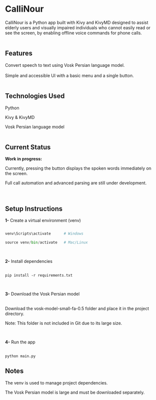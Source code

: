 <H1>CalliNour</H1>
CalliNour is a Python app built with Kivy and KivyMD designed to assist elderly users and visually 
impaired individuals who cannot easily read or see the screen, by enabling offline voice commands for phone calls.<br><br>

<H2>Features</H2>
Convert speech to text using Vosk Persian language model.
<br><br>
Simple and accessible UI with a basic menu and a single button.<br><br>

<H2>Technologies Used</H2>

Python

Kivy & KivyMD

Vosk Persian language model <br><br>

<H2>Current Status</H2>

**Work in progress:**

Currently, pressing the button displays the spoken words immediately on the screen. 

Full call automation and advanced parsing are still under development.<br><br><br>

<H2>Setup Instructions</H2>

**1-** Create a virtual environment (venv)

```python -m venv venv

venv\Scripts\activate      # Windows

source venv/bin/activate   # Mac/Linux
```
<br>

**2-** Install dependencies <br><br>

```pip install -r requirements.txt```

<br>

**3-** Download the Vosk Persian model <br><br>

Download the vosk-model-small-fa-0.5 folder and place it in the project directory.

Note: This folder is not included in Git due to its large size.

<br>

**4-** Run the app
<br><br>

```python main.py```
<br>

<H2>Notes</H2>

The venv is used to manage project dependencies.

The Vosk Persian model is large and must be downloaded separately.
